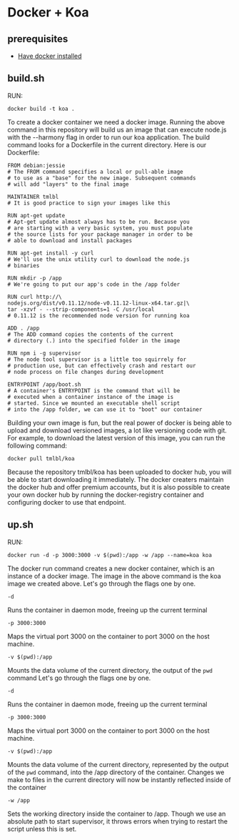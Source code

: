 Docker + Koa
============

## prerequisites

* [Have docker installed](https://docs.docker.com/installation/)

## build.sh

RUN:

    docker build -t koa .

To create a docker container we need a docker image. Running the above command in this repository will build us an image that can execute node.js with the --harmony flag in order to run our koa application. The build command looks for a Dockerfile in the current directory. Here is our Dockerfile:

````
FROM debian:jessie
# The FROM command specifies a local or pull-able image
# to use as a "base" for the new image. Subsequent commands
# will add "layers" to the final image

MAINTAINER tmlbl
# It is good practice to sign your images like this

RUN apt-get update
# Apt-get update almost always has to be run. Because you
# are starting with a very basic system, you must populate
# the source lists for your package manager in order to be 
# able to download and install packages

RUN apt-get install -y curl
# We'll use the unix utility curl to download the node.js
# binaries

RUN mkdir -p /app
# We're going to put our app's code in the /app folder

RUN curl http://\
nodejs.org/dist/v0.11.12/node-v0.11.12-linux-x64.tar.gz|\
tar -xzvf - --strip-components=1 -C /usr/local
# 0.11.12 is the recommended node version for running koa

ADD . /app
# The ADD command copies the contents of the current 
# directory (.) into the specified folder in the image

RUN npm i -g supervisor
# The node tool supervisor is a little too squirrely for
# production use, but can effectively crash and restart our
# node process on file changes during development

ENTRYPOINT /app/boot.sh
# A container's ENTRYPOINT is the command that will be 
# executed when a container instance of the image is 
# started. Since we mounted an executable shell script
# into the /app folder, we can use it to "boot" our container
````

Building your own image is fun, but the real power of docker is being able to upload and download versioned images, a lot like versioning code with git. For example, to download the latest version of this image, you can run the following command:

    docker pull tmlbl/koa

Because the repository tmlbl/koa has been uploaded to docker hub, you will be able to start downloading it immediately. The docker creaters maintain the docker hub and offer premium accounts, but it is also possible to create your own docker hub by running the docker-registry container and configuring docker to use that endpoint.

## up.sh

RUN:

    docker run -d -p 3000:3000 -v $(pwd):/app -w /app --name=koa koa

The docker run command creates a new docker container, which is an instance of a docker image. The image in the above command is the koa image we created above. Let's go through the flags one by one.

`-d`

Runs the container in daemon mode, freeing up the current terminal

`-p 3000:3000`

Maps the virtual port 3000 on the container to port 3000 on the host machine.

`-v $(pwd):/app`

Mounts the data volume of the current directory, the output of the `pwd` command Let's go through the flags one by one.

`-d`

Runs the container in daemon mode, freeing up the current terminal

`-p 3000:3000`

Maps the virtual port 3000 on the container to port 3000 on the host machine.

`-v $(pwd):/app`

Mounts the data volume of the current directory, represented by the output of the `pwd` command, into the /app directory of the container. Changes we make to files in the current directory will now be instantly reflected inside of the container

`-w /app`

Sets the working directory inside the container to /app. Though we use an absolute path to start supervisor, it throws errors when trying to restart the script unless this is set.
 
